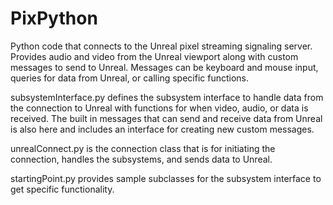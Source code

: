 # PixPython

Python code that connects to the Unreal pixel streaming signaling server. Provides audio and video from the Unreal viewport along with custom messages to send to Unreal. Messages can be keyboard and mouse input, queries for data from Unreal, or calling specific functions.

subsystemInterface.py defines the subsystem interface to handle data from the connection to Unreal with functions for when video, audio, or data is received. The built in messages that can send and receive data from Unreal is also here and includes an interface for creating new custom messages.

unrealConnect.py is the connection class that is for initiating the connection, handles the subsystems, and sends data to Unreal.

startingPoint.py provides sample subclasses for the subsystem interface to get specific functionality.